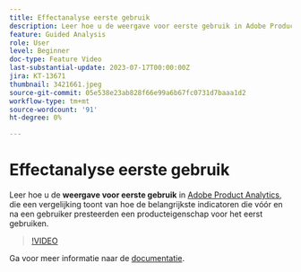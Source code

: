 ```yaml
---
title: Effectanalyse eerste gebruik
description: Leer hoe u de weergave voor eerste gebruik in Adobe Product Analytics gebruikt. Deze toont een vergelijking van hoe belangrijke indicatoren die voor en na een gebruiker zijn uitgevoerd, voor het eerst een productfunctie gebruiken.
feature: Guided Analysis
role: User
level: Beginner
doc-type: Feature Video
last-substantial-update: 2023-07-17T00:00:00Z
jira: KT-13671
thumbnail: 3421661.jpeg
source-git-commit: 05e538e23ab828f66e99a6b67fc0731d7baaa1d2
workflow-type: tm+mt
source-wordcount: '91'
ht-degree: 0%

---
```



# Effectanalyse eerste gebruik

Leer hoe u de **weergave voor eerste gebruik** in [Adobe Product Analytics](../../adobe-product-analytics/adobe-product-analytics-overview.md), die een vergelijking toont van hoe de belangrijkste indicatoren die vóór en na een gebruiker presteerden een producteigenschap voor het eerst gebruiken.

>[!VIDEO](https://video.tv.adobe.com/v/3421661/?learn=on)

Ga voor meer informatie naar de [documentatie](https://experienceleague.adobe.com/docs/analytics-platform/using/guided-analysis/impact/first-use.html).
